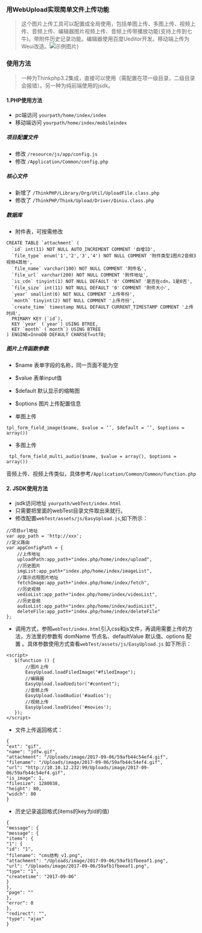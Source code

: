 ﻿### 用WebUpload实现简单文件上传功能

> 这个图片上传工具可以配置成全局使用，包括单图上传、多图上传、视频上传、音频上传、编辑器图片视频上传、音频上传带播放功能(支持上传到七牛)。带附件历史记录功能。编辑器使用百度Ueditor开发。移动端上传为Weui改造。![示例图片](https://ws1.sinaimg.cn/large/98e19e2dgy1fj9xjkj8sjg20sy0hn7wh.gif))

### 使用方法
> 一种为Thinkphp3.2集成，直接可以使用（需配置在项一级目录，二级目录会报错）。另一种为纯前端使用的jsdk。
#### 1.PHP使用方法
- pc端访问 `yourpath/home/index/index`
- 移动端访问 `yourpath/home/index/mobileindex`
##### 项目配置文件
- 修改 `/resource/js/app/config.js`
- 修改 `/Application/Common/config.php`
##### 核心文件
- 新增了 `/ThinkPHP/Library/Org/Util/UploadFile.class.php`
- 修改了 `/ThinkPHP/Think/Upload/Driver/Qiniu.class.php`

##### 数据库
- 附件表，可按需修改
```
CREATE TABLE `attachment` (
  `id` int(11) NOT NULL AUTO_INCREMENT COMMENT '自增ID',
  `file_type` enum('1','2','3','4') NOT NULL COMMENT '附件类型1图片2音频3视频4其他',
  `file_name` varchar(100) NOT NULL COMMENT '附件名',
  `file_url` varchar(200) NOT NULL COMMENT '附件地址',
  `is_cdn` tinyint(1) NOT NULL DEFAULT '0' COMMENT '是否在cdn，1是0否',
  `file_size` int(11) NOT NULL DEFAULT '0' COMMENT '附件大小',
  `year` smallint(6) NOT NULL COMMENT '上传年份',
  `month` tinyint(2) NOT NULL COMMENT '上传月份',
  `create_time` timestamp NULL DEFAULT CURRENT_TIMESTAMP COMMENT '上传时间',
  PRIMARY KEY (`id`),
  KEY `year` (`year`) USING BTREE,
  KEY `month` (`month`) USING BTREE
) ENGINE=InnoDB DEFAULT CHARSET=utf8;
```

##### 图片上传函数参数
- $name 表单字段的名称，同一页面不能为空
- $value 表单input值
- $default 默认显示的缩略图
- $options 图片上传配置信息

- 单图上传
```
tpl_form_field_image($name, $value = ‘’, $default = ‘’, $options = array())
```
- 多图上传
```
 tpl_form_field_multi_audio($name, $value = array(), $options = array())
```
音频上传、视频上传类似，具体参考`/Application/Common/Common/function.php`

#### 2. JSDK使用方法
- jsdk访问地址 `yourpath/webTest/index.html` 
- 只需要把里面的webTest目录文件取出来就行。
- 修改配置`webTest/assets/js/EasyUpload.js`,如下所示：
```
//项目url地址
var app_path = 'http://xxx';
//定义路由
var appConfigPath = {
    //上传地址
    uploadPath:app_path+"index.php/home/index/upload",
    //历史图片
    imgList:app_path+"index.php/home/index/imageList",
    //展示远程图片地址
    fetchImage:app_path+"index.php/home/index/fetch",
    //历史视频
    vedioList:app_path+"index.php/home/index/videoList",
    //历史音频
    audioList:app_path+"index.php/home/index/audioList",
    deleteFile:app_path+"index.php/home/index/deleteFile"
};
```
- 调用方式，参照`webTest/index.html`引入css和js文件，再调用需要上传的方法，方法里的参数有 domName 节点名、defaultValue 默认值、options 配置 。具体参数使用方式查看`webTest/assets/js/EasyUpload.js` 如下所示：
```
<script>
   $(function () {
       //图片上传
       EasyUpload.loadFiledImage("#filedImage");
       //编辑器
       EasyUpload.loadUeditor("#content");
       //音频上传
       EasyUpload.loadAudio('#audios');
       //视频上传
       EasyUpload.loadVideo('#movies');
   });
</script>
```


- 文件上传返回格式：
```
{
"ext": "gif",
"name": "jdfw.gif",
"attachment": "/Uploads/image/2017-09-06/59afb44c54ef4.gif",
"filename": "/Uploads/image/2017-09-06/59afb44c54ef4.gif",
"url": "http://10.10.12.232:99/Uploads/image/2017-09-06/59afb44c54ef4.gif",
"is_image": 1,
"filesize": 1280038,
"height": 80,
"widch": 80
}
```
- 历史记录返回格式(items的key为id的值)
```
{
"message": {
"message": {
"items": {
"1": {
"id": "1",
"filename": "cms结构_v1.png",
"attachment": "/Uploads/image/2017-09-06/59afb1fbeeaf1.png",
"url": "/Uploads/image/2017-09-06/59afb1fbeeaf1.png",
"type": "1",
"createtime": "2017-09-06"
}
},
"page": ""
},
"error": 0
},
"redirect": "",
"type": "ajax"
}
```